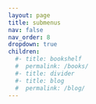 ```yaml
---
layout: page
title: submenus
nav: false
nav_order: 8
dropdown: true
children:
  #- title: bookshelf
  #  permalink: /books/
  #- title: divider
  #- title: blog
  #  permalink: /blog/
---
```

